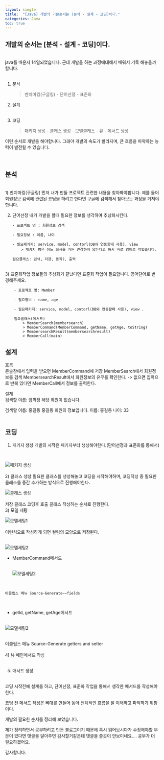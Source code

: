 ```yaml
---
layout: single
title:  "[Java] 개발의 기본순서는 (분석 - 설계 - 코딩)이다."
categories: Java
toc: true
---
```


## 개발의 순서는 [분석 - 설계 - 코딩]이다. ##
<br/>
java를 배운지 14일되었습니다. 근데 개발을 하는 과정에대해서 배워서 기록 해놓을까 합니다.
<br/><br/>

1. 분석<br/>
    > 벤치마킹(구글링) - 단어선정 - 표준화<br/>
2. 설계<br/><br/>
    
3. 코딩<br/>
    > 패키지 생성 - 클래스 생성 - 모델클래스 - 뷰 - 메서드 생성<br/>


이런 순서로 개발을 해야합니다. 그래야 개발의 속도가 빨라지며, 큰 흐름을 파악하는 능력이 발전될 수 있습니다.
<br/><br/><br/>

## 분석 ## 
<br/>
1) 벤치마킹(구글링)
    먼저 내가 만들 프로젝트 관련한 내용을 찾아봐야합니다. 예를 들어 회원정보 검색에 관련된 코딩을 하려고 한다면 구글에 검색해서 찾아보는 과정을 거쳐야 합니다. 
<br/>

 2) 단어선정 
    내가 개발을 할때 필요한 정보를 생각하여 추상화시킨다.

        - 프로젝트 명 : 회원정보 검색

        - 필요정보 : 이름, 나이

        - 필요패키지: service, model, contorl(DB와 연동할때 사용), view 
            > 패키지 명은 어느 회사를 가든 변경하지 않는다고 해서 바로 영어로 적었습니다.

        필요클래스: 검색, 저장, 동작?, 출력

<br/>
 3) 표준화작업 
    정보들의 추상화가 끝났다면 표준화 작업이 필요합니다. 영어단어로 변경해주세요.

        - 프로젝트 명: Member

        - 필요정보 : name, age

        - 필요패키지: service, model, contorl(DB와 연동할때 사용), view .

        필요클래스(메서드) 
            > MemberSearch(membersearch)
            > MemberCommand(MemberCommand, getName, getAge, toString)
            > MembersearchResult(membersearchresult)
            > MemberCall(main)

## 설계 ##
 흐름 <br/>
    콘솔창에서 입력을 받으면 MemberCommand에 저장
    MemberSearch에서 회원정보를 검색
    MembersearchResult에서 회원정보의 유무를 확인한다. -> 없으면 입력으로 반복
    있다면 MemberCall에서 정보를 출력한다.



설계
<br/>
검색할 이름: 임꺽정
해당 회원이 없습니다.

검색할 이름: 홍길동
홍길동 회원의 정보입니다.
이름: 홍길동
나이: 33
<br/> <br/>


## 코딩 ##
1) 패키지 생성
            개발의 시작은 패키지부터 생성해야한다.(단어선정과 표준화를 통해서)
<br/> 

 ![패키지 생성](https:/images/%ED%8C%A8%ED%82%A4%EC%A7%80%EC%83%9D%EC%84%B1.png)  
<br/>
2) 클래스 생성
    필요한 클래스를 생성해놓고 코딩을 시작해야하며, 코딩작성 중 필요한 클래스를 중간 추가하는 방식으로 진행해야한다.
<br/> 

![클래스 생성](https:/images/%ED%81%B4%EB%9E%98%EC%8A%A4%EC%83%9D%EC%84%B1.png)  
<br/>
    저장 클래스 코딩후 호출 클래스 작성하는 순서로 진행한다.
<br/>
3) 모델 세팅
    <br/> 

![모델세팅1](https:/images/%EB%AA%A8%EB%8D%B8%EC%84%B8%ED%8C%85.png)  
<br/>
이런식으로 작성하게 되면 컬럼의 모양으로 저장된다.
<br/><br/>

  ![모델세팅2](https:/images/%EB%AA%A8%EB%8D%B8%EC%84%B8%ED%8C%85%EB%B0%A9%EB%B2%95.png) 
<br/>

- MemberCommand메서드
<br/><br/>

  ![모델세팅2](https:/images/%EB%AA%A8%EB%8D%B8%ED%95%84%EB%93%9C.png) 

<br/>

    이클립스 메뉴 Source-Generate~~fields
<br/>

 - getld, getName, getAge메서드 
<br/><br/>

 ![모델세팅2](https:/images/%EB%AA%A8%EB%8D%B8get.png) 

<br/>
    이클립스 메뉴 Source-Generate getters and setter
<br/><br/>
4) 뷰 메인메서드 작성
    <br/><br/>

5) 매서드 생성
<br/>
코딩 시작전에 설계를 하고, 단어선정, 표준화 작업을 통해서 생각한 메서드를 작성해야 한다.

코딩 전 메서드 작성은 뼈대를 만들어 놓아 전체적인 흐름을 잘 이해하고 파악하기 위함이다.
<br/>



개발의 필요한 순서를 정리해 보았습니다. 


제가 정리하면서 공부하려고 만든 블로그이기 때문에 혹시 읽어보시다가 수정해야할 부분이 있다면 댓글을 달아주면 감사할거같은데 댓글을 쓸곳이 안보이네요.... 공부가 더 필요하겠어요.

감사합니다.

